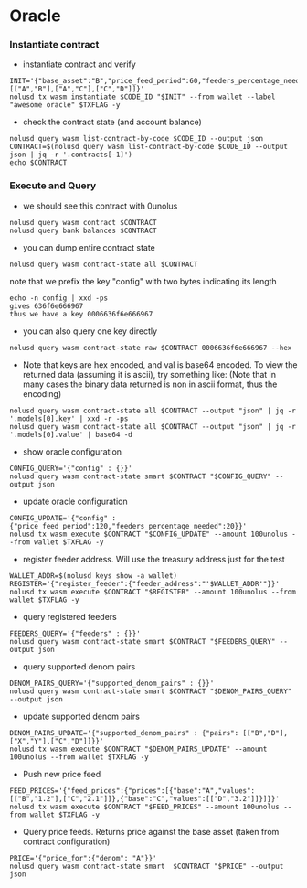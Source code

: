 # Oracle


### Instantiate contract

* instantiate contract and verify
```
INIT='{"base_asset":"B","price_feed_period":60,"feeders_percentage_needed":50,"supported_denom_pairs":[["A","B"],["A","C"],["C","D"]]}'
nolusd tx wasm instantiate $CODE_ID "$INIT" --from wallet --label "awesome oracle" $TXFLAG -y
```

* check the contract state (and account balance)
```
nolusd query wasm list-contract-by-code $CODE_ID --output json
CONTRACT=$(nolusd query wasm list-contract-by-code $CODE_ID --output json | jq -r '.contracts[-1]')
echo $CONTRACT
```

### Execute and Query

* we should see this contract with 0unolus
```
nolusd query wasm contract $CONTRACT
nolusd query bank balances $CONTRACT
```

* you can dump entire contract state
```
nolusd query wasm contract-state all $CONTRACT
```

note that we prefix the key "config" with two bytes indicating its length
```
echo -n config | xxd -ps
gives 636f6e666967
thus we have a key 0006636f6e666967
```

* you can also query one key directly
```
nolusd query wasm contract-state raw $CONTRACT 0006636f6e666967 --hex
```

* Note that keys are hex encoded, and val is base64 encoded.
To view the returned data (assuming it is ascii), try something like:
(Note that in many cases the binary data returned is non in ascii format, thus the encoding)
```
nolusd query wasm contract-state all $CONTRACT --output "json" | jq -r '.models[0].key' | xxd -r -ps
nolusd query wasm contract-state all $CONTRACT --output "json" | jq -r '.models[0].value' | base64 -d
```

* show oracle configuration
```
CONFIG_QUERY='{"config" : {}}'
nolusd query wasm contract-state smart $CONTRACT "$CONFIG_QUERY" --output json
```

* update oracle configuration
```
CONFIG_UPDATE='{"config" : {"price_feed_period":120,"feeders_percentage_needed":20}}'
nolusd tx wasm execute $CONTRACT "$CONFIG_UPDATE" --amount 100unolus --from wallet $TXFLAG -y
```

* register feeder address. Will use the treasury address just for the test
```
WALLET_ADDR=$(nolusd keys show -a wallet)
REGISTER='{"register_feeder":{"feeder_address":"'$WALLET_ADDR'"}}'
nolusd tx wasm execute $CONTRACT "$REGISTER" --amount 100unolus --from wallet $TXFLAG -y
```

* query registered feeders
```
FEEDERS_QUERY='{"feeders" : {}}'
nolusd query wasm contract-state smart $CONTRACT "$FEEDERS_QUERY" --output json
```

* query supported denom pairs
```
DENOM_PAIRS_QUERY='{"supported_denom_pairs" : {}}'
nolusd query wasm contract-state smart $CONTRACT "$DENOM_PAIRS_QUERY" --output json
```

* update supported denom pairs
```
DENOM_PAIRS_UPDATE='{"supported_denom_pairs" : {"pairs": [["B","D"],["X","Y"],["C","D"]]}}'
nolusd tx wasm execute $CONTRACT "$DENOM_PAIRS_UPDATE" --amount 100unolus --from wallet $TXFLAG -y
```

* Push new price feed
```
FEED_PRICES='{"feed_prices":{"prices":[{"base":"A","values":[["B","1.2"],["C","2.1"]]},{"base":"C","values":[["D","3.2"]]}]}}'
nolusd tx wasm execute $CONTRACT "$FEED_PRICES" --amount 100unolus --from wallet $TXFLAG -y
```

* Query price feeds. Returns price against the base asset (taken from contract configuration)
```
PRICE='{"price_for":{"denom": "A"}}'
nolusd query wasm contract-state smart  $CONTRACT "$PRICE" --output json
```
